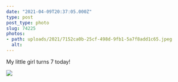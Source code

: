 ```yaml
---
date: "2021-04-09T20:37:05.000Z"
type: post 
post_type: photo
slug: 74225
photos: 
- path: uploads/2021/7152ca0b-25cf-498d-9fb1-5a7f8add1c65.jpeg
  alt: 
---
```

My little girl turns 7 today! 


![](/uploads/2021/7152ca0b-25cf-498d-9fb1-5a7f8add1c65.jpeg)
